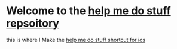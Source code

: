 Welcome to the [help me do stuff repsoitory](https://github.com/SpacemanA2/Help-me-do-stuff-shortcut/)
=
this is where I Make the [help me do stuff shortcut for ios](https://github.com/SpacemanA2/Help-me-do-stuff-shortcut/tree/dd9ac237d0518d4986894e6aa9e211d9907d969a)
